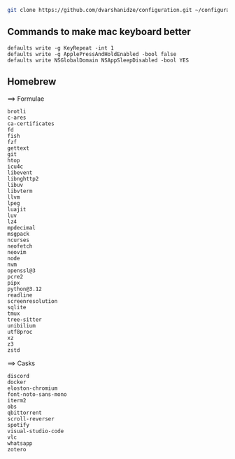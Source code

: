 
```bash
git clone https://github.com/dvarshanidze/configuration.git ~/configuration
```

## Commands to make mac keyboard better
    defaults write -g KeyRepeat -int 1
    defaults write -g ApplePressAndHoldEnabled -bool false
    defaults write NSGlobalDomain NSAppSleepDisabled -bool YES
    
## Homebrew
==> Formulae

    brotli
    c-ares
    ca-certificates
    fd
    fish
    fzf
    gettext
    git
    htop
    icu4c
    libevent
    libnghttp2
    libuv
    libvterm
    llvm
    lpeg
    luajit
    luv
    lz4
    mpdecimal
    msgpack
    ncurses
    neofetch
    neovim
    node
    nvm
    openssl@3
    pcre2
    pipx
    python@3.12
    readline
    screenresolution
    sqlite
    tmux
    tree-sitter
    unibilium
    utf8proc
    xz
    z3
    zstd
    
==> Casks
    
    discord
    docker
    eloston-chromium
    font-noto-sans-mono
    iterm2
    obs
    qbittorrent
    scroll-reverser
    spotify
    visual-studio-code
    vlc
    whatsapp
    zotero
